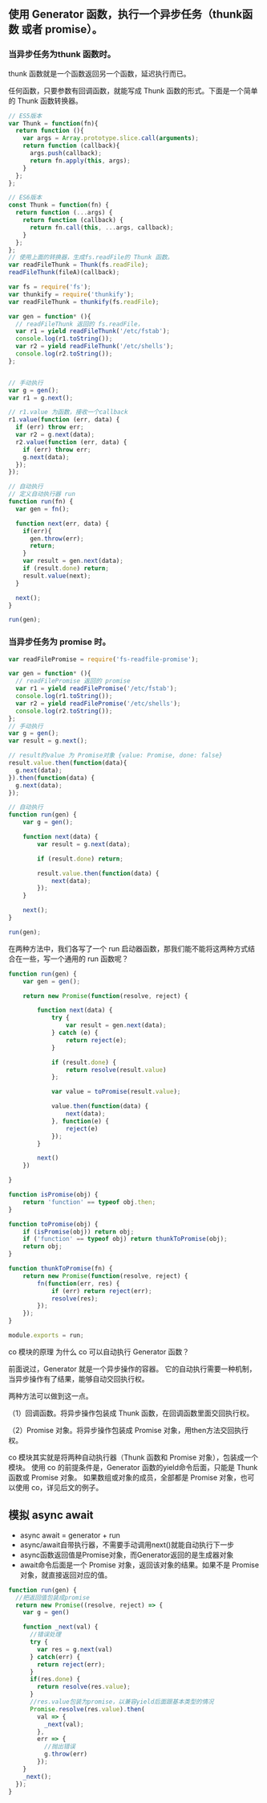 ## 使用 Generator 函数，执行一个异步任务（thunk函数 或者 promise）。

### 当异步任务为thunk 函数时。

thunk 函数就是一个函数返回另一个函数，延迟执行而已。

任何函数，只要参数有回调函数，就能写成 Thunk 函数的形式。下面是一个简单的 Thunk 函数转换器。
```js
// ES5版本
var Thunk = function(fn){
  return function (){
    var args = Array.prototype.slice.call(arguments);
    return function (callback){
      args.push(callback);
      return fn.apply(this, args);
    }
  };
};

// ES6版本
const Thunk = function(fn) {
  return function (...args) {
    return function (callback) {
      return fn.call(this, ...args, callback);
    }
  };
};
// 使用上面的转换器，生成fs.readFile的 Thunk 函数。
var readFileThunk = Thunk(fs.readFile);
readFileThunk(fileA)(callback);
```

```js
var fs = require('fs');
var thunkify = require('thunkify');
var readFileThunk = thunkify(fs.readFile);

var gen = function* (){
  // readFileThunk 返回的 fs.readFile，
  var r1 = yield readFileThunk('/etc/fstab');
  console.log(r1.toString());
  var r2 = yield readFileThunk('/etc/shells');
  console.log(r2.toString());
};


// 手动执行
var g = gen();
var r1 = g.next();

// r1.value 为函数，接收一个callback
r1.value(function (err, data) {
  if (err) throw err;
  var r2 = g.next(data);
  r2.value(function (err, data) {
    if (err) throw err;
    g.next(data);
  });
});

// 自动执行
// 定义自动执行器 run
function run(fn) {
  var gen = fn();

  function next(err, data) {
    if(err){
      gen.throw(err);
      return;
    }
    var result = gen.next(data);
    if (result.done) return;
    result.value(next);
  }

  next();
}

run(gen);
```

### 当异步任务为 promise 时。

```js
var readFilePromise = require('fs-readfile-promise');

var gen = function* (){
  // readFilePromise 返回的 promise
  var r1 = yield readFilePromise('/etc/fstab');
  console.log(r1.toString());
  var r2 = yield readFilePromise('/etc/shells');
  console.log(r2.toString());
};
// 手动执行
var g = gen();
var result = g.next();

// result的value 为 Promise对象 {value: Promise, done: false}
result.value.then(function(data){
  g.next(data);
}).then(function(data) {
  g.next(data);
});

// 自动执行
function run(gen) {
    var g = gen();

    function next(data) {
        var result = g.next(data);

        if (result.done) return;

        result.value.then(function(data) {
            next(data);
        });
    }

    next();
}

run(gen);
```

在两种方法中，我们各写了一个 run 启动器函数，那我们能不能将这两种方式结合在一些，写一个通用的 run 函数呢？
```js
function run(gen) {
    var gen = gen();

    return new Promise(function(resolve, reject) {

        function next(data) {
            try {
                var result = gen.next(data);
            } catch (e) {
                return reject(e);
            }

            if (result.done) {
                return resolve(result.value)
            };

            var value = toPromise(result.value);

            value.then(function(data) {
                next(data);
            }, function(e) {
                reject(e)
            });
        }

        next()
    })

}

function isPromise(obj) {
    return 'function' == typeof obj.then;
}

function toPromise(obj) {
    if (isPromise(obj)) return obj;
    if ('function' == typeof obj) return thunkToPromise(obj);
    return obj;
}

function thunkToPromise(fn) {
    return new Promise(function(resolve, reject) {
        fn(function(err, res) {
            if (err) return reject(err);
            resolve(res);
        });
    });
}

module.exports = run;
```


co 模块的原理
为什么 co 可以自动执行 Generator 函数？

前面说过，Generator 就是一个异步操作的容器。
它的自动执行需要一种机制，当异步操作有了结果，能够自动交回执行权。

两种方法可以做到这一点。

（1）回调函数。将异步操作包装成 Thunk 函数，在回调函数里面交回执行权。

（2）Promise 对象。将异步操作包装成 Promise 对象，用then方法交回执行权。

co 模块其实就是将两种自动执行器（Thunk 函数和 Promise 对象），包装成一个模块。
使用 co 的前提条件是，Generator 函数的yield命令后面，只能是 Thunk 函数或 Promise 对象。
如果数组或对象的成员，全部都是 Promise 对象，也可以使用 co，详见后文的例子。


## 模拟 async await
- async await = generator + run 
- async/await自带执行器，不需要手动调用next()就能自动执行下一步
- async函数返回值是Promise对象，而Generator返回的是生成器对象
- await命令后面是一个 Promise 对象，返回该对象的结果。如果不是 Promise 对象，就直接返回对应的值。

```js
function run(gen) {
  //把返回值包装成promise
  return new Promise((resolve, reject) => {
    var g = gen()

    function _next(val) {
      //错误处理
      try {
        var res = g.next(val) 
      } catch(err) {
        return reject(err); 
      }
      if(res.done) {
        return resolve(res.value);
      }
      //res.value包装为promise，以兼容yield后面跟基本类型的情况
      Promise.resolve(res.value).then(
        val => {
          _next(val);
        }, 
        err => {
          //抛出错误
          g.throw(err)
        });
    }
    _next();
  });
}

```
